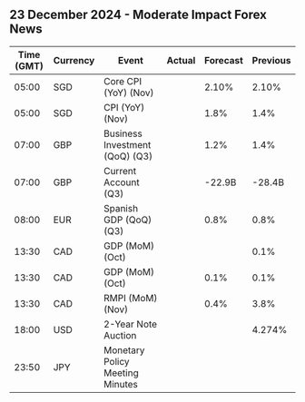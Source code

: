 ## 23 December 2024 - Moderate Impact Forex News

| Time (GMT) | Currency | Event | Actual | Forecast | Previous |
|------|----------|-------|--------|----------|----------|
| 05:00 | SGD | Core CPI (YoY) (Nov) |  | 2.10% | 2.10% |
| 05:00 | SGD | CPI (YoY) (Nov) |  | 1.8% | 1.4% |
| 07:00 | GBP | Business Investment (QoQ) (Q3) |  | 1.2% | 1.4% |
| 07:00 | GBP | Current Account (Q3) |  | -22.9B | -28.4B |
| 08:00 | EUR | Spanish GDP (QoQ) (Q3) |  | 0.8% | 0.8% |
| 13:30 | CAD | GDP (MoM) (Oct) |  |  | 0.1% |
| 13:30 | CAD | GDP (MoM) (Oct) |  | 0.1% | 0.1% |
| 13:30 | CAD | RMPI (MoM) (Nov) |  | 0.4% | 3.8% |
| 18:00 | USD | 2-Year Note Auction |  |  | 4.274% |
| 23:50 | JPY | Monetary Policy Meeting Minutes |  |  |  |
